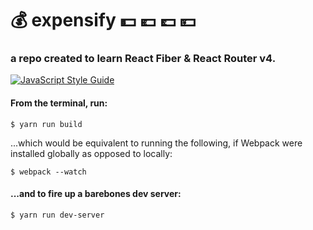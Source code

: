 # :moneybag: expensify :dollar: :euro: :pound: :yen:

### a repo created to learn React Fiber & React Router v4.

[![JavaScript Style Guide](https://cdn.rawgit.com/standard/standard/master/badge.svg)](https://github.com/standard/standard)

#### From the terminal, run:

```
$ yarn run build
```

...which would be equivalent to running the following, if Webpack were installed globally as opposed to locally:

```
$ webpack --watch
```

#### ...and to fire up a barebones dev server:

```
$ yarn run dev-server
```
